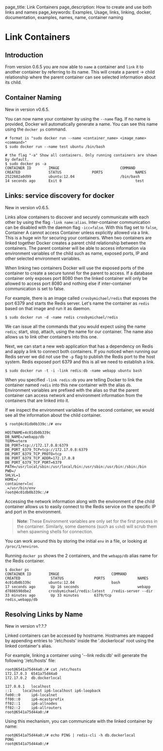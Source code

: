 page_title: Link Containers
page_description: How to create and use both links and names
page_keywords: Examples, Usage, links, linking, docker, documentation, examples, names, name, container naming

# Link Containers

## Introduction

From version 0.6.5 you are now able to `name` a container and `link` it to
another container by referring to its name. This will create a parent -> child
relationship where the parent container can see selected information about its
child.

## Container Naming

New in version v0.6.5.

You can now name your container by using the `--name` flag. If no name is
provided, Docker will automatically generate a name. You can see this name
using the `docker ps` command.

    # format is "sudo docker run --name <container_name> <image_name> <command>"
    $ sudo docker run --name test ubuntu /bin/bash

    # the flag "-a" Show all containers. Only running containers are shown by default.
    $ sudo docker ps -a
    CONTAINER ID        IMAGE                            COMMAND             CREATED             STATUS              PORTS               NAMES
    2522602a0d99        ubuntu:12.04                     /bin/bash           14 seconds ago      Exit 0                                  test

## Links: service discovery for docker

New in version v0.6.5.

Links allow containers to discover and securely communicate with each
other by using the flag `-link name:alias`. Inter-container communication
can be disabled with the daemon flag `-icc=false`. With this flag set to
`false`, Container A cannot access Container unless explicitly allowed via
a link. This is a huge win for securing your containers. When two containers
are linked together Docker creates a parent child relationship between the
containers. The parent container will be able to access information via
environment variables of the child such as name, exposed ports, IP and other
selected environment variables.

When linking two containers Docker will use the exposed ports of the container
to create a secure tunnel for the parent to access. If a database container
only exposes port 8080 then the linked container will only be allowed to access
port 8080 and nothing else if inter-container communication is set to false.

For example, there is an image called `crosbymichael/redis` that exposes the
port 6379 and starts the Redis server. Let's name the container as `redis`
based on that image and run it as daemon.

    $ sudo docker run -d -name redis crosbymichael/redis

We can issue all the commands that you would expect using the name `redis`;
start, stop, attach, using the name for our container. The name also allows
us to link other containers into this one.

Next, we can start a new web application that has a dependency on Redis and
apply a link to connect both containers. If you noticed when running our Redis
server we did not use the `-p` flag to publish the Redis port to the host
system. Redis exposed port 6379 and this is all we need to establish a link.

    $ sudo docker run -t -i -link redis:db -name webapp ubuntu bash

When you specified `-link redis:db` you are telling Docker to link the
container named `redis` into this new container with the alias `db`.
Environment variables are prefixed with the alias so that the parent container
can access network and environment information from the containers that are
linked into it.

If we inspect the environment variables of the second container, we would see
all the information about the child container.

    $ root@4c01db0b339c:/# env

    HOSTNAME=4c01db0b339c
    DB_NAME=/webapp/db
    TERM=xterm
    DB_PORT=tcp://172.17.0.8:6379
    DB_PORT_6379_TCP=tcp://172.17.0.8:6379
    DB_PORT_6379_TCP_PROTO=tcp
    DB_PORT_6379_TCP_ADDR=172.17.0.8
    DB_PORT_6379_TCP_PORT=6379
    PATH=/usr/local/sbin:/usr/local/bin:/usr/sbin:/usr/bin:/sbin:/bin
    PWD=/
    SHLVL=1
    HOME=/
    container=lxc
    _=/usr/bin/env
    root@4c01db0b339c:/#

Accessing the network information along with the environment of the child
container allows us to easily connect to the Redis service on the specific
IP and port in the environment.

> **Note**:
> These Environment variables are only set for the first process in the
> container. Similarly, some daemons (such as `sshd`)
> will scrub them when spawning shells for connection.

You can work around this by storing the initial `env` in a file, or looking
at `/proc/1/environ`.

Running `docker ps` shows the 2 containers, and the `webapp/db` alias name for
the Redis container.

    $ docker ps
    CONTAINER ID        IMAGE                        COMMAND                CREATED              STATUS              PORTS               NAMES
    4c01db0b339c        ubuntu:12.04                 bash                   17 seconds ago       Up 16 seconds                           webapp
    d7886598dbe2        crosbymichael/redis:latest   /redis-server --dir    33 minutes ago       Up 33 minutes       6379/tcp            redis,webapp/db

## Resolving Links by Name

New in version v?.?.?

Linked containers can be accessed by hostname.  Hostnames are mapped by
appending entries to '/etc/hosts' inside the '.dockerlocal' root using
the linked container's alias.

For example, linking a container using '--link redis:db' will generate the
following '/etc/hosts' file:

    root@6541a75d44a0:/# cat /etc/hosts
    172.17.0.3  6541a75d44a0
    172.17.0.2  db.dockerlocal

    127.0.0.1   localhost
    ::1     localhost ip6-localhost ip6-loopback
    fe00::0     ip6-localnet
    ff00::0     ip6-mcastprefix
    ff02::1     ip6-allnodes
    ff02::2     ip6-allrouters
    root@6541a75d44a0:/#

Using this mechanism, you can communicate with the linked container by
name:

    root@6541a75d44a0:/# echo PING | redis-cli -h db.dockerlocal
    PONG
    root@6541a75d44a0:/#
